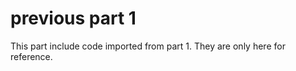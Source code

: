 # previous part 1

This part include code imported from part 1. They are only here for reference.&#x20;
